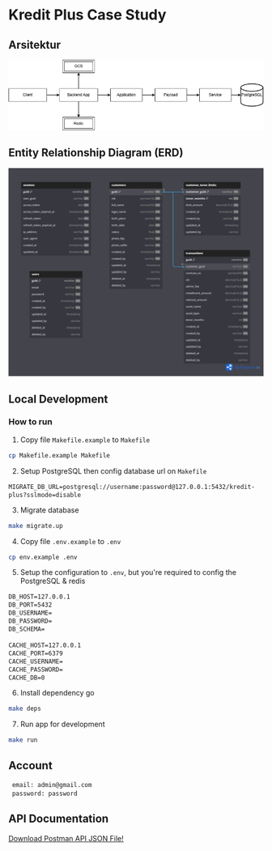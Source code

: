 # Kredit Plus Case Study

## Arsitektur

![Kredit Plus Architecture](Kredit%20Plus%20Architechture.drawio.png)

## Entity Relationship Diagram (ERD)

![Kredit Plus ERD](Kredit%20Plus%20ERD.png)

## Local Development

### How to run

1. Copy file `Makefile.example` to `Makefile`
  ```sh
  cp Makefile.example Makefile
  ```

2. Setup PostgreSQL then config database url on `Makefile` 
  ```
  MIGRATE_DB_URL=postgresql://username:password@127.0.0.1:5432/kredit-plus?sslmode=disable
  ```

3. Migrate database
  ```sh
  make migrate.up
  ```

4. Copy file `.env.example` to `.env`
  ```sh
  cp env.example .env
  ```

5. Setup the configuration to `.env`, but you're required to config the PostgreSQL & redis
  ```
  DB_HOST=127.0.0.1
  DB_PORT=5432
  DB_USERNAME=
  DB_PASSWORD=
  DB_SCHEMA=

  CACHE_HOST=127.0.0.1
  CACHE_PORT=6379
  CACHE_USERNAME=
  CACHE_PASSWORD=
  CACHE_DB=0
  ```
  
6. Install dependency go
  ```sh
  make deps
  ```

7. Run app for development
  ```sh
  make run
  ```

## Account
 ```sh
  email: admin@gmail.com
  password: password 
 ```

## API Documentation

[Download Postman API JSON File!](Kredit%20Plus.postman_collection.json)